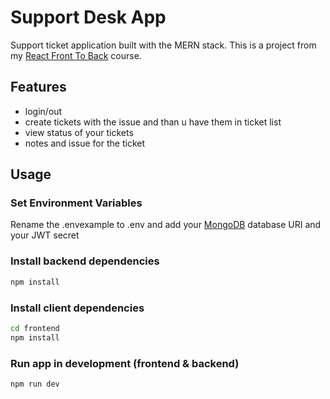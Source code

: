 # Support Desk App

Support ticket application built with the MERN stack. This is a project from my [React Front To Back](https://www.udemy.com/course/react-front-to-back-2022/?referralCode=4A622C7E48DB66154114) course.

## Features
- login/out
- create tickets with the issue and than u have them in ticket list
- view status of your tickets
- notes and issue for the ticket

## Usage

### Set Environment Variables

Rename the .envexample to .env and add your [MongoDB](https://www.mongodb.com/) database URI and your JWT secret

### Install backend dependencies

```bash
npm install
```

### Install client dependencies

```bash
cd frontend
npm install
```

### Run app in development (frontend & backend)

```bash
npm run dev
```

